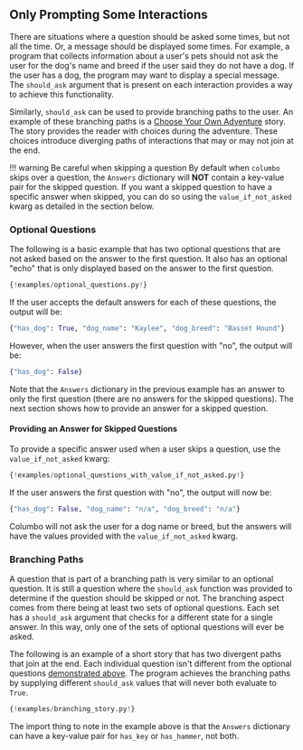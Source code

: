 ## Only Prompting Some Interactions

There are situations where a question should be asked some times, but not all the time. Or, a message should be displayed some times.
For example, a program that collects information about a user's 
pets should not ask the user for the dog's name and breed if the
user said they do not have a dog. If the user has a dog, the program
may want to display a special message. The `should_ask` argument that
is present on each interaction provides a way to achieve this functionality.

Similarly, `should_ask` can be used to provide branching paths to the user. An example of these branching paths is a
[Choose Your Own Adventure][choose-your-own-adventure] story. The story provides the reader with choices during the
adventure. These choices introduce diverging paths of interactions that may or may not join at the end.

!!! warning Be careful when skipping a question
    By default when `columbo` skips over a question, the `Answers` dictionary will **NOT** contain a key-value pair for the
    skipped question. If you want a skipped question to have a specific answer when skipped, you can do so using the
    `value_if_not_asked` kwarg as detailed in the section below.

### Optional Questions

The following is a basic example that has two optional questions that are not asked based on the answer to the first
question. It also has an optional "echo" that is only displayed
based on the answer to the first question.

```python
{!examples/optional_questions.py!}
```

If the user accepts the default answers for each of these questions, the output will be:

```python
{"has_dog": True, "dog_name": "Kaylee", "dog_breed": "Basset Hound"}
```

However, when the user answers the first question with "no", the output will be:

```python
{"has_dog": False}
```

Note that the `Answers` dictionary in the previous example has an answer to only the first question (there are no answers for the skipped questions).
The next section shows how to provide an answer for a skipped question.

#### Providing an Answer for Skipped Questions

To provide a specific answer used when a user skips a question, use the `value_if_not_asked` kwarg:

```python hl_lines="14 21"
{!examples/optional_questions_with_value_if_not_asked.py!}
```

If the user answers the first question with "no", the output will now be:

```python
{"has_dog": False, "dog_name": "n/a", "dog_breed": "n/a"}
```

Columbo will not ask the user for a dog name or breed, but the answers will have the values provided with the `value_if_not_asked` kwarg.

### Branching Paths

A question that is part of a branching path is very similar to an optional question. It is still a question where
the `should_ask` function was provided to determine if the question should be skipped or not. The branching aspect comes from there being at
least two sets of optional questions. Each set has a `should_ask` argument that checks for a different state for a
single answer. In this way, only one of the sets of optional questions will ever be asked.

The following is an example of a short story that has two divergent paths that join at the end. Each individual question
isn't different from the optional questions [demonstrated above](#optional-questions). The program achieves the
branching paths by supplying different `should_ask` values that will never both evaluate to `True`.

```python
{!examples/branching_story.py!}
```

The import thing to note in the example above is that the `Answers` dictionary can have a key-value pair for
`has_key` or `has_hammer`, not both.

[choose-your-own-adventure]: https://en.wikipedia.org/wiki/Choose_Your_Own_Adventure